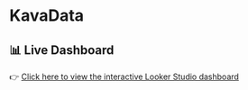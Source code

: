 # KavaData

## 📊 Live Dashboard
👉 [Click here to view the interactive Looker Studio dashboard](https://lookerstudio.google.com/reporting/b395205e-32d0-47e1-a8e9-5c57d121b3f9)
